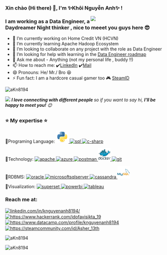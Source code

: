 ### Xin chào (Hi there) 👋, I'm ✨Khôi Nguyễn Anh✨ [ ](https://i.pinimg.com/originals/bb/82/21/bb82217d6c6a89cad939f8c8567f6171.gif)!

<img align='right' src="https://media.giphy.com/media/M9gbBd9nbDrOTu1Mqx/giphy.gif" width="230">
<h3>I am working as a Data Engineer, a Daydreamer Night thinker , nice to meeet you guys here 😎 </h3>

- 🔭 I’m currently working on Home Credit VN (HCVN)
- 🌱 I’m currently learning Apache Hadoop Ecosystem
- 👯 I’m looking to collaborate on any project with the role as Data Engineer
- 🤔 I’m looking for help with learning in the [Data Engineer roadmap](https://github.com/datastacktv/data-engineer-roadmap)
- 💬 Ask me about - Anything (not my personal life , buddy !!)
- 📫 How to reach me: ✔️[LinkedIn](https://www.linkedin.com/in/knguyenanh8194) ✔️[Mail](https://mail.google.com/mail/u/0/?view=cm&fs=1&to=knguyenanh8194@gmail.com.com&su=SUBJECT&body=BODY&tf=1)
- 😄 Pronouns: He/ Mr./ Bro 😆
- ⚡ Fun fact: I am a hardcore casual gamer too 🎮 [SteamID](https://steamcommunity.com/id/Asher_13th)

<p align="left"> <img src="https://komarev.com/ghpvc/?username=aKn8194&label=Profile%20views&color=0e75b6&style=flat-square" alt="aKn8194" /> </p>

<img src="https://media.giphy.com/media/LnQjpWaON8nhr21vNW/giphy.gif" width="60"> <em><b>I love connecting with different people </b>so if you want to say hi, <b> I'll be happy to meet you!</b> 😊</em>

<h2></h2>
<h3 align="left"><b>⭐️ My expertise ⭐️ </b></h3>

<p align="left"> 
🔶Programing Language: 
<a href="https://www.python.org" target="_blank"> <img src="https://raw.githubusercontent.com/devicons/devicon/master/icons/python/python-original.svg" alt="python" width="40" height="40"/> </a><a href="https://www.sql.org/" target="_blank"> <img src="https://www.svgrepo.com/show/13344/sql-file-format.svg" alt="sql" width="40" height="40"/> </a>
</a><a href="https://docs.microsoft.com/en-us/dotnet/csharp/" target="_blank"> <img src="https://seeklogo.com/images/C/c-sharp-c-logo-02F17714BA-seeklogo.com.png" alt="c-sharp" width="40" height="40"/> </a>

🔶Technology: 
<a href="https://hadoop.apache.org/" target="_blank"> <img src="https://seeklogo.com/images/H/hadoop-logo-608148F581-seeklogo.com.png" alt="apache" width="40" height="40"/> </a> 
<a href="https://azure.microsoft.com/en-us/" target="_blank"> <img src="https://www.svgrepo.com/show/303372/azure-1-logo.svg" alt="azure" width="40" height="40"/> </a> 
<a href="https://postman.com" target="_blank"> <img src="https://www.vectorlogo.zone/logos/getpostman/getpostman-icon.svg" alt="postman" width="40" height="40"/> </a> 
<a href="https://www.docker.com/" target="_blank"> <img src="https://raw.githubusercontent.com/devicons/devicon/master/icons/docker/docker-original-wordmark.svg" alt="docker" width="40" height="40"/> </a>
 <a href="https://git-scm.com/" target="_blank"> <img src="https://www.vectorlogo.zone/logos/git-scm/git-scm-icon.svg" alt="git" width="40" height="40"/> </a>  

🔶RDBMS: 
<a href="https://www.oracle.com/index.html" target="_blank"> <img src="https://www.svgrepo.com/show/303303/oracle-6-logo.svg" alt="oracle" width="40" height="40"/> </a> 
<a href="https://www.microsoft.com/en-us/sql-server/sql-server-2019" target="_blank"> <img src="https://www.svgrepo.com/show/306420/microsoftsqlserver.svg" alt="microsoftsqlserver" width="40" height="40"/> </a> 
<a href="https://cassandra.apache.org/" target="_blank"> <img src="https://www.svgrepo.com/show/305710/apachecassandra.svg" alt="cassandra" width="40" height="40"/> </a> 
<a href="https://www.mysql.com/" target="_blank"> <img src="https://raw.githubusercontent.com/devicons/devicon/master/icons/mysql/mysql-original-wordmark.svg" alt="mysql" width="40" height="40"/> </a> 

🔶Visualization: 
<a href="https://superset.apache.org/" target="_blank"> <img src="https://www.freney.com/images/supersetcolor.png" alt="superset" width="40" height="40"/> </a>
<a href="https://powerbi.microsoft.com/en-us/" target="_blank"> <img src="https://www.svgrepo.com/show/306593/powerbi.svg" alt="powerbi" width="40" height="40"/> </a> 
<a href="https://www.tableau.com/" target="_blank"> <img src="https://www.svgrepo.com/show/306830/tableau.svg" alt="tableau" width="40" height="40"/> </a> 

 </p>

<h3 align="left">Reach me at:</h3>
<p align="left">
<a href="https://linkedin.com/in/knguyenanh8194/" target="blank"><img align="center" src="https://cdn.jsdelivr.net/npm/simple-icons@3.0.1/icons/linkedin.svg" alt="linkedin.com/in/knguyenanh8194/" height="30" width="40" /></a>
<a href="https://www.hackerrank.com/knguyenanh8194" target="blank"><img align="center" src="https://cdn.jsdelivr.net/npm/simple-icons@3.0.1/icons/hackerrank.svg" alt="https://www.hackerrank.com/idofavisikta_19" height="30" width="40" /></a>
<a href="https://www.datacamp.com/profile/knguyenanh8194" target="blank"><img align="center" src="https://cdn.jsdelivr.net/npm/simple-icons@3.0.1/icons/datacamp.svg" alt="https://www.datacamp.com/profile/knguyenanh8194" height="30" width="40" /></a>
<a href="https://steamcommunity.com/id/Asher_13th" target="blank"><img align="center" src="https://cdn.jsdelivr.net/npm/simple-icons@3.0.1/icons/steam.svg" alt="https://steamcommunity.com/id/Asher_13th" height="30" width="40" /></a>
</p>
<p>&nbsp;<img align="left" src="https://github-readme-stats.vercel.app/api?username=aKn8194&show_icons=true&locale=en" alt="aKn8194" />
 </p><p><img align="left" src="https://github-readme-stats.vercel.app/api/top-langs?username=aKn8194&show_icons=true&title_color=3a0e8b&locale=en&layout=compact" alt="aKn8194" /></p>